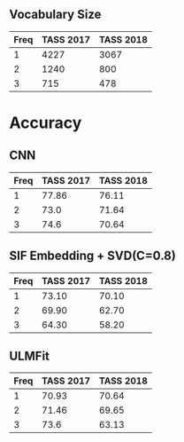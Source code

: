 ## Vocabulary Size

| Freq     | TASS 2017 | TASS 2018   |
| -------- | --------- | ----------- |
| 1        | 4227      | 3067        | 
| 2        | 1240      | 800         |
| 3        | 715       | 478         |

# Accuracy

## CNN

| Freq     | TASS 2017 | TASS 2018 |
| -------- | --------- | --------- |
| 1        | 77.86     | 76.11     | 
| 2        | 73.0      | 71.64     | 
| 3        | 74.6      | 70.64     | 


## SIF Embedding + SVD(C=0.8)

| Freq     | TASS 2017 | TASS 2018 |
| -------- | --------- | --------- |
| 1        | 73.10     | 70.10     | 
| 2        | 69.90     | 62.70     | 
| 3        | 64.30      | 58.20     |

## ULMFit

| Freq     | TASS 2017 | TASS 2018 |
| -------- | --------- | --------- |
| 1        | 70.93     | 70.64     | 
| 2        | 71.46     | 69.65     | 
| 3        | 73.6      | 63.13     | 
